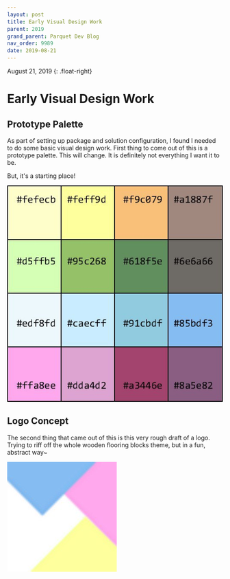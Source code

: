 ```yaml
---
layout: post
title: Early Visual Design Work
parent: 2019
grand_parent: Parquet Dev Blog
nav_order: 9989
date: 2019-08-21
---
```

August 21, 2019
{: .float-right}

# Early Visual Design Work

## Prototype Palette

As part of setting up package and solution configuration, I found I needed to do some basic visual design work.
First thing to come out of this is a prototype palette.
This will change.  It is definitely not everything I want it to be.

But, it's a starting place!

![A Prototype Palette](image-2019-08-21_1.jpg)

## Logo Concept

The second thing that came out of this is this very rough draft of a logo.
Trying to riff off the whole wooden flooring blocks theme, but in a fun, abstract way~

![Several Pastel Polygons Vaguely Emulating a Popular Parquet Wood Tile Arrangement](image-2019-08-21_2.jpg)
